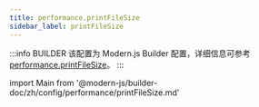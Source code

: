 ```yaml
---
title: performance.printFileSize
sidebar_label: printFileSize
---
```


:::info BUILDER
该配置为 Modern.js Builder 配置，详细信息可参考 [performance.printFileSize](https://modernjs.dev/builder/zh/api/config-performance.html#performance-printfilesize)。
:::

import Main from '@modern-js/builder-doc/zh/config/performance/printFileSize.md'

<Main />
